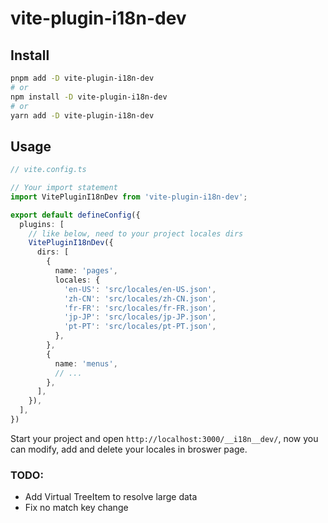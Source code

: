 # vite-plugin-i18n-dev

## Install

```bash
pnpm add -D vite-plugin-i18n-dev
# or
npm install -D vite-plugin-i18n-dev
# or
yarn add -D vite-plugin-i18n-dev
```

## Usage

```ts
// vite.config.ts

// Your import statement
import VitePluginI18nDev from 'vite-plugin-i18n-dev';

export default defineConfig({
  plugins: [
    // like below, need to your project locales dirs
    VitePluginI18nDev({
      dirs: [
        {
          name: 'pages',
          locales: {
            'en-US': 'src/locales/en-US.json',
            'zh-CN': 'src/locales/zh-CN.json',
            'fr-FR': 'src/locales/fr-FR.json',
            'jp-JP': 'src/locales/jp-JP.json',
            'pt-PT': 'src/locales/pt-PT.json',
          },
        },
        {
          name: 'menus',
          // ...
        },
      ],
    }),
  ],
})

```

Start your project and open `http://localhost:3000/__i18n__dev/`, now you can modify, add and delete your locales in broswer page.


### TODO:
 - Add Virtual TreeItem to resolve large data
 - Fix no match key change
